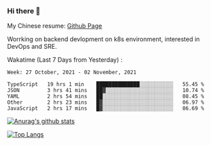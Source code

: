 ### Hi there 👋

My Chinese resume: [Github Page](https://spencercjh.github.io/resume/)

Worrking on backend devlopment on k8s environment, interested in DevOps and SRE.

Wakatime (Last 7 Days from Yesterday) :

<!--START_SECTION:waka-->
```text
Week: 27 October, 2021 - 02 November, 2021

TypeScript   19 hrs 1 min    ██████████████░░░░░░░░░░░   55.45 % 
JSON         3 hrs 41 mins   ██▓░░░░░░░░░░░░░░░░░░░░░░   10.74 % 
YAML         2 hrs 54 mins   ██░░░░░░░░░░░░░░░░░░░░░░░   08.45 % 
Other        2 hrs 23 mins   █▓░░░░░░░░░░░░░░░░░░░░░░░   06.97 % 
JavaScript   2 hrs 17 mins   █▓░░░░░░░░░░░░░░░░░░░░░░░   06.69 % 
```
<!--END_SECTION:waka-->

[![Anurag's github stats](https://github-readme-stats.vercel.app/api?username=spencercjh&theme=tokyonight&show_icons=true)](https://github.com/anuraghazra/github-readme-stats)

[![Top Langs](https://github-readme-stats.vercel.app/api/top-langs/?username=spencercjh&layout=compact&theme=tokyonight)](https://github.com/anuraghazra/github-readme-stats)
